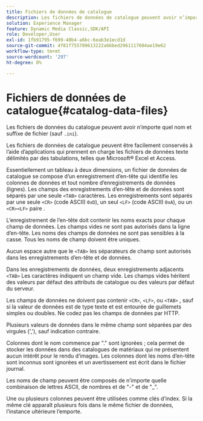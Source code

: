 ```yaml
---
title: Fichiers de données de catalogue
description: Les fichiers de données de catalogue peuvent avoir n’importe quel nom et suffixe de fichier (sauf .ini).
solution: Experience Manager
feature: Dynamic Media Classic,SDK/API
role: Developer,User
exl-id: 1fb91795-f699-40b4-a6bc-6eab3e1ecd1d
source-git-commit: 4f81f755789613222a66bed2961117604ae19e62
workflow-type: tm+mt
source-wordcount: '297'
ht-degree: 0%

---
```


# Fichiers de données de catalogue{#catalog-data-files}

Les fichiers de données du catalogue peuvent avoir n’importe quel nom et suffixe de fichier (sauf `.ini`).

Les fichiers de données de catalogue peuvent être facilement conservés à l’aide d’applications qui prennent en charge les fichiers de données texte délimités par des tabulations, telles que Microsoft® Excel et Access.

Essentiellement un tableau à deux dimensions, un fichier de données de catalogue se compose d’un enregistrement d’en-tête qui identifie les colonnes de données et tout nombre d’enregistrements de données (lignes). Les champs des enregistrements d’en-tête et de données sont séparés par une seule `<TAB>` caractères. Les enregistrements sont séparés par une seule `<CR>` (code ASCII) `0xD`), un seul `<LF>` (code ASCII) `0xA`), ou un `<CR><LF>` paire .

L’enregistrement de l’en-tête doit contenir les noms exacts pour chaque champ de données. Les champs vides ne sont pas autorisés dans la ligne d’en-tête. Les noms des champs de données ne sont pas sensibles à la casse. Tous les noms de champ doivent être uniques.

Aucun espace autre que le `<TAB>` les séparateurs de champ sont autorisés dans les enregistrements d’en-tête et de données.

Dans les enregistrements de données, deux enregistrements adjacents `<TAB>` Les caractères indiquent un champ vide. Les champs vides héritent des valeurs par défaut des attributs de catalogue ou des valeurs par défaut du serveur.

Les champs de données ne doivent pas contenir `<CR>`, `<LF>`, ou `<TAB>` , sauf si la valeur de données est de type texte et est entourée de guillemets simples ou doubles. Ne codez pas les champs de données par HTTP.

Plusieurs valeurs de données dans le même champ sont séparées par des virgules (&#39;,&#39;), sauf indication contraire.

Colonnes dont le nom commence par &quot;.&quot; sont ignorées ; cela permet de stocker les données dans des catalogues de matériaux qui ne présentent aucun intérêt pour le rendu d’images. Les colonnes dont les noms d’en-tête sont inconnus sont ignorées et un avertissement est écrit dans le fichier journal.

Les noms de champ peuvent être composés de n’importe quelle combinaison de lettres ASCII, de nombres et de &quot;-&quot; et de &quot;_&quot;.

Une ou plusieurs colonnes peuvent être utilisées comme clés d’index. Si la même clé apparaît plusieurs fois dans le même fichier de données, l’instance ultérieure l’emporte.
